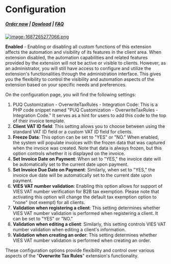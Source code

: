 # Configuration

#####  [Order now](https://puqcloud.com/whmcs-addon-puq-customization.php) | [Dowload](https://download.puqcloud.com/WHMCS/addons/PUQ-Customization/) | [FAQ](https://faq.puqcloud.com/)

[![image-1687265277066.png](https://doc.puq.info/uploads/images/gallery/2023-06/scaled-1680-/image-1687265277066.png)](https://doc.puq.info/uploads/images/gallery/2023-06/image-1687265277066.png)

**Enabled** - Enabling or disabling all custom functions of this extension affects the automation and visibility of its features in the client area. When extension disabled, the automation capabilities and related features provided by the extension will not be active or visible to clients. However, as an administrator, you will still have access to configure and utilize the extension's functionalities through the administration interface. This gives you the flexibility to control the visibility and automation aspects of the extension based on your specific needs and preferences.

On the configuration page, you will find the following settings:

1. PUQ Customization - OverwriteTaxRules - Integration Code: This is a PHP code snippet named "PUQ Customization - OverwriteTaxRules - Integration Code." It serves as a hint for users to add this code to the top of their invoice template.
2. **Client VAT ID field**: This setting allows you to choose between using the standard VAT ID field or a custom VAT ID field for clients.
3. **Freeze Data**: This option can be set to "YES" or "NO." When enabled, the system will populate invoices with the frozen data that was captured when the invoice was created. Note that data is always frozen, but this option controls whether it is displayed on the invoice.
4. **Set Invoice Date on Payment**: When set to "YES," the invoice date will be automatically set to the current date upon payment.
5. **Set Invoice Due Date on Payment**: Similarly, when set to "YES," the invoice due date will be automatically set to the current date upon payment.
6. **VIES VAT number validation**: Enabling this option allows for support of VIES VAT number verification for B2B tax exemption. Please note that activating this option will change the default tax exemption option to "none" (not exempt) for all clients.
7. **Validation when registering a client**: This setting determines whether VIES VAT number validation is performed when registering a client. It can be set to "YES" or "NO."
8. **Validation when editing a client**: Similarly, this setting controls VIES VAT number validation when editing a client's information.
9. **Validation when creating an order**: This setting determines whether VIES VAT number validation is performed when creating an order.

These configuration options provide flexibility and control over various aspects of the "**Overwrite Tax Rules**" extension's functionality.